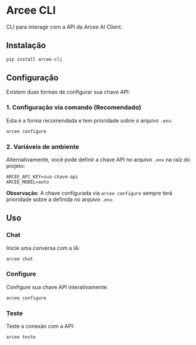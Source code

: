 # Arcee CLI

CLI para interagir com a API da Arcee AI Client.

## Instalação

```bash
pip install arcee-cli
```

## Configuração

Existem duas formas de configurar sua chave API:

### 1. Configuração via comando (Recomendado)

Esta é a forma recomendada e tem prioridade sobre o arquivo `.env`:

```bash
arcee configure
```

### 2. Variáveis de ambiente

Alternativamente, você pode definir a chave API no arquivo `.env` na raiz do projeto:

```env
ARCEE_API_KEY=sua-chave-api
ARCEE_MODEL=auto
```

**Observação**: A chave configurada via `arcee configure` sempre terá prioridade sobre a definida no arquivo `.env`.

## Uso

### Chat

Inicie uma conversa com a IA:

```bash
arcee chat
```

### Configure

Configure sua chave API interativamente:

```bash
arcee configure
```

### Teste

Teste a conexão com a API:

```bash
arcee teste
```
